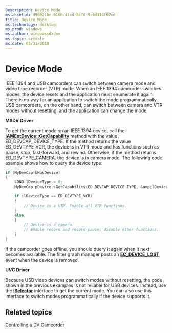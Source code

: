 ```yaml
---
Description: Device Mode
ms.assetid: d56021be-616b-41cd-8cf0-9e0d314f62cd
title: Device Mode
ms.technology: desktop
ms.prod: windows
ms.author: windowssdkdev
ms.topic: article
ms.date: 05/31/2018
---
```


# Device Mode

IEEE 1394 and USB camcorders can switch between camera mode and video tape recorder (VTR) mode. When an IEEE 1394 camcorder switches modes, the device resets and the application must enumerate it again. There is no way for an application to switch the mode programmatically. USB camcorders, on the other hand, can switch between camera and VTR modes without resetting, and the application can change the mode.

**MSDV Driver**

To get the current mode on an IEEE 1394 device, call the [**IAMExtDevice::GetCapability**](/windows/desktop/api/Strmif/nf-strmif-iamextdevice-getcapability) method with the value ED\_DEVCAP\_DEVICE\_TYPE. If the method returns the value ED\_DEVTYPE\_VCR, the device is in VTR mode and has functions such as pause, stop, fast-forward, and rewind. Otherwise, if the method returns ED\_DEVTYPE\_CAMERA, the device is in camera mode. The following code example shows how to query the device type:


```C++
if (MyDevCap.bHasDevice) 
{
    LONG lDeviceType = 0;
    MyDevCap.pDevice->GetCapability(ED_DEVCAP_DEVICE_TYPE, &amp;lDeviceType, 0);

    if (lDeviceType == ED_DEVTYPE_VCR) 
    {
        // Device is a VTR. Enable all VTR functions.
    }
    else 
    {
        // Device is a camera. 
        // Enable record and record-pause; disable other functions.
    }
}
```



If the camcorder goes offline, you should query it again when it next becomes available. The filter graph manager posts an [**EC\_DEVICE\_LOST**](ec-device-lost.md) event when the device is removed.

**UVC Driver**

Because USB video devices can switch modes without resetting, the code shown in the previous examples is not reliable for USB devices. Instead, use the [**ISelector**](/windows/desktop/api/Vidcap/nn-vidcap-iselector) interface to get the current mode. You can also use this interface to switch modes programmatically if the device supports it.

## Related topics

<dl> <dt>

[Controlling a DV Camcorder](controlling-a-dv-camcorder.md)
</dt> </dl>

 

 




